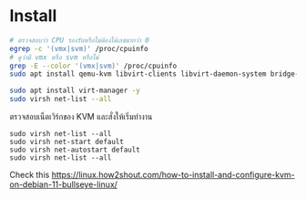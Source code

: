 
# Install

``` bash
# ตรวจสอบว่า CPU รองรับหรือไม่ต้องได้เลขมากว่า 0
egrep -c '(vmx|svm)' /proc/cpuinfo
# ดูว่ามี vmx หรือ svm หรือไม่
grep -E --color '(vmx|svm)' /proc/cpuinfo
sudo apt install qemu-kvm libvirt-clients libvirt-daemon-system bridge-utils virtinst libvirt-daemon

sudo apt install virt-manager -y
sudo virsh net-list --all
```

ตรวจสอบเน็ตเวิร์กของ KVM และสั่งให้เริ่มทำงาน
```
sudo virsh net-list --all
sudo virsh net-start default
sudo virsh net-autostart default
sudo virsh net-list --all
```


Check this
https://linux.how2shout.com/how-to-install-and-configure-kvm-on-debian-11-bullseye-linux/

